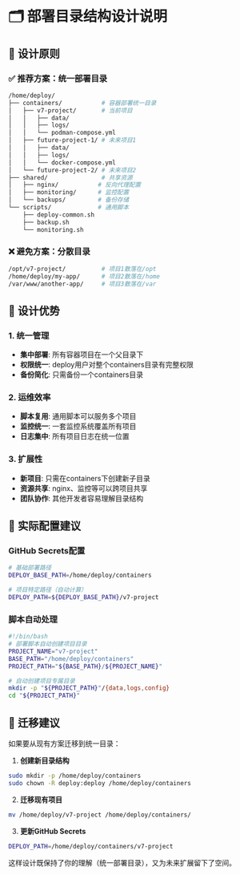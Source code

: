 # 🗂️ 部署目录结构设计说明

## 🎯 设计原则

### ✅ 推荐方案：统一部署目录
```bash
/home/deploy/
├── containers/           # 容器部署统一目录
│   ├── v7-project/       # 当前项目
│   │   ├── data/
│   │   ├── logs/
│   │   └── podman-compose.yml
│   ├── future-project-1/ # 未来项目1
│   │   ├── data/
│   │   ├── logs/
│   │   └── docker-compose.yml
│   └── future-project-2/ # 未来项目2
├── shared/               # 共享资源
│   ├── nginx/           # 反向代理配置
│   ├── monitoring/      # 监控配置
│   └── backups/         # 备份存储
└── scripts/             # 通用脚本
    ├── deploy-common.sh
    ├── backup.sh
    └── monitoring.sh
```

### ❌ 避免方案：分散目录
```bash
/opt/v7-project/          # 项目1散落在/opt
/home/deploy/my-app/      # 项目2散落在/home
/var/www/another-app/     # 项目3散落在/var
```

## 🎯 设计优势

### 1. 统一管理
- **集中部署**: 所有容器项目在一个父目录下
- **权限统一**: deploy用户对整个containers目录有完整权限
- **备份简化**: 只需备份一个containers目录

### 2. 运维效率
- **脚本复用**: 通用脚本可以服务多个项目
- **监控统一**: 一套监控系统覆盖所有项目
- **日志集中**: 所有项目日志在统一位置

### 3. 扩展性
- **新项目**: 只需在containers下创建新子目录
- **资源共享**: nginx、监控等可以跨项目共享
- **团队协作**: 其他开发者容易理解目录结构

## 🔧 实际配置建议

### GitHub Secrets配置
```bash
# 基础部署路径
DEPLOY_BASE_PATH=/home/deploy/containers

# 项目特定路径（自动计算）
DEPLOY_PATH=${DEPLOY_BASE_PATH}/v7-project
```

### 脚本自动处理
```bash
#!/bin/bash
# 部署脚本自动创建项目目录
PROJECT_NAME="v7-project"
BASE_PATH="/home/deploy/containers"
PROJECT_PATH="${BASE_PATH}/${PROJECT_NAME}"

# 自动创建项目专属目录
mkdir -p "${PROJECT_PATH}"/{data,logs,config}
cd "${PROJECT_PATH}"
```

## 🚀 迁移建议

如果要从现有方案迁移到统一目录：

1. **创建新目录结构**
```bash
sudo mkdir -p /home/deploy/containers
sudo chown -R deploy:deploy /home/deploy/containers
```

2. **迁移现有项目**
```bash
mv /home/deploy/v7-project /home/deploy/containers/
```

3. **更新GitHub Secrets**
```bash
DEPLOY_PATH=/home/deploy/containers/v7-project
```

这样设计既保持了你的理解（统一部署目录），又为未来扩展留下了空间。 
